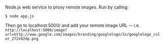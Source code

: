 Node.js web service to proxy remote images. Run by calling:

`$ node app.js`

Then go to localhost:5000/ and add your remote image URL -- i.e. 
`http://localhost:5000/image?url=http://www.google.com/images/branding/googlelogo/2x/googlelogo_color_272x92dp.png`
